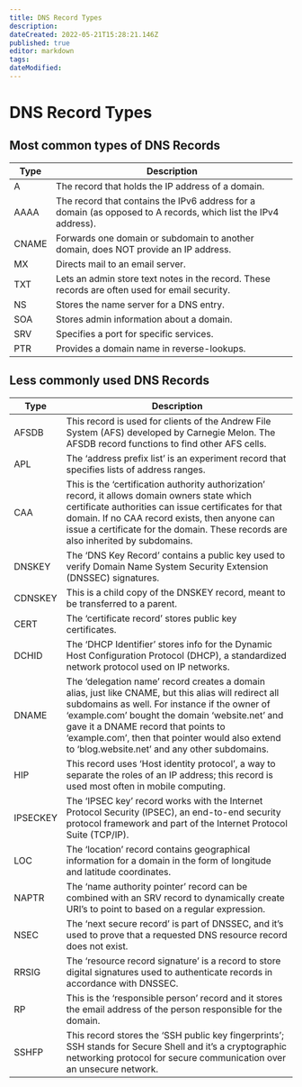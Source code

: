 ```yaml
---
title: DNS Record Types
description: 
dateCreated: 2022-05-21T15:28:21.146Z
published: true
editor: markdown
tags: 
dateModified: 
---
```

# DNS Record Types
## Most common types of DNS Records
Type | Description
---|---
A|The record that holds the IP address of a domain.
AAAA|The record that contains the IPv6 address for a domain (as opposed to A records, which list the IPv4 address).
CNAME|Forwards one domain or subdomain to another domain, does NOT provide an IP address.
MX|Directs mail to an email server.
TXT|Lets an admin store text notes in the record. These records are often used for email security.
NS|Stores the name server for a DNS entry.
SOA|Stores admin information about a domain.
SRV|Specifies a port for specific services.
PTR|Provides a domain name in reverse-lookups.

## Less commonly used DNS Records
Type | Description
---|---
AFSDB|This record is used for clients of the Andrew File System (AFS) developed by Carnegie Melon. The AFSDB record functions to find other AFS cells.
APL|The ‘address prefix list’ is an experiment record that specifies lists of address ranges.
CAA|This is the ‘certification authority authorization’ record, it allows domain owners state which certificate authorities can issue certificates for that domain. If no CAA record exists, then anyone can issue a certificate for the domain. These records are also inherited by subdomains.
DNSKEY|The ‘DNS Key Record’ contains a public key used to verify Domain Name System Security Extension (DNSSEC) signatures.
CDNSKEY|This is a child copy of the DNSKEY record, meant to be transferred to a parent.
CERT|The ‘certificate record’ stores public key certificates.
DCHID|The ‘DHCP Identifier’ stores info for the Dynamic Host Configuration Protocol (DHCP), a standardized network protocol used on IP networks.
DNAME|The ‘delegation name’ record creates a domain alias, just like CNAME, but this alias will redirect all subdomains as well. For instance if the owner of ‘example.com’ bought the domain ‘website.net’ and gave it a DNAME record that points to ‘example.com’, then that pointer would also extend to ‘blog.website.net’ and any other subdomains.
HIP|This record uses ‘Host identity protocol’, a way to separate the roles of an IP address; this record is used most often in mobile computing.
IPSECKEY|The ‘IPSEC key’ record works with the Internet Protocol Security (IPSEC), an end-to-end security protocol framework and part of the Internet Protocol Suite (TCP/IP).
LOC|The ‘location’ record contains geographical information for a domain in the form of longitude and latitude coordinates.
NAPTR|The ‘name authority pointer’ record can be combined with an SRV record to dynamically create URI’s to point to based on a regular expression.
NSEC|The ‘next secure record’ is part of DNSSEC, and it’s used to prove that a requested DNS resource record does not exist.
RRSIG|The ‘resource record signature’ is a record to store digital signatures used to authenticate records in accordance with DNSSEC.
RP|This is the ‘responsible person’ record and it stores the email address of the person responsible for the domain.
SSHFP|This record stores the ‘SSH public key fingerprints’; SSH stands for Secure Shell and it’s a cryptographic networking protocol for secure communication over an unsecure network.
